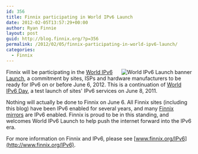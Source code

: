 ```yaml
---
id: 356
title: Finnix participating in World IPv6 Launch
date: 2012-02-05T13:57:29+00:00
author: Ryan Finnie
layout: post
guid: http://blog.finnix.org/?p=356
permalink: /2012/02/05/finnix-participating-in-world-ipv6-launch/
categories:
  - Finnix
---
```

<img src="http://www.worldipv6launch.org/wp-content/themes/ipv6/downloads/World_IPv6_launch_banner_256.png" alt="World IPv6 Launch banner" style="float: right;" />Finnix will be participating in the [World IPv6 Launch](http://www.worldipv6launch.org/), a commitment by sites, ISPs and hardware manufacturers to be ready for IPv6 on or before June 6, 2012. This is a continuation of [World IPv6 Day](http://www.worldipv6day.org/), a test launch of sites' IPv6 services on June 8, 2011.

Nothing will actually be done to Finnix on June 6. All Finnix sites (including this blog) have been IPv6 enabled for several years, and many [Finnix mirrors](http://mirrors.finnix.org/) are IPv6 enabled. Finnix is proud to be in this standing, and welcomes World IPv6 Launch to help push the internet forward into the IPv6 era.

For more information on Finnix and IPv6, please see [www.finnix.org/IPv6](http://www.finnix.org/IPv6).